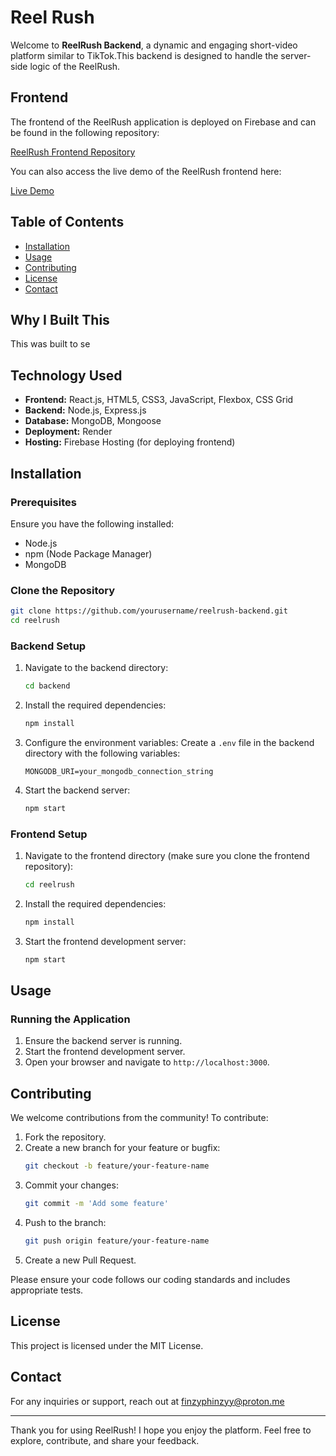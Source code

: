 # Reel Rush

Welcome to **ReelRush Backend**, a dynamic and engaging short-video platform similar to TikTok.This backend is designed to handle the server-side logic of the ReelRush.

## Frontend

The frontend of the ReelRush application is deployed on Firebase and can be found in the following repository:

[ReelRush Frontend Repository](https://github.com/FinzyPHINZY/ReelRush)

You can also access the live demo of the ReelRush frontend here:

[Live Demo](https://reelrush-5e482.web.app/)

## Table of Contents

- [Installation](#installation)
- [Usage](#usage)
- [Contributing](#contributing)
- [License](#license)
- [Contact](#contact)

## Why I Built This

This was built to se

## Technology Used

- **Frontend:** React.js, HTML5, CSS3, JavaScript, Flexbox, CSS Grid
- **Backend:** Node.js, Express.js
- **Database:** MongoDB, Mongoose
- **Deployment:** Render
- **Hosting:** Firebase Hosting (for deploying frontend)

## Installation

### Prerequisites

Ensure you have the following installed:

- Node.js
- npm (Node Package Manager)
- MongoDB

### Clone the Repository

```bash
git clone https://github.com/yourusername/reelrush-backend.git
cd reelrush
```

### Backend Setup

1. Navigate to the backend directory:

   ```bash
   cd backend
   ```

2. Install the required dependencies:

   ```bash
   npm install
   ```

3. Configure the environment variables:
   Create a `.env` file in the backend directory with the following variables:

   ```plaintext
   MONGODB_URI=your_mongodb_connection_string
   ```

4. Start the backend server:
   ```bash
   npm start
   ```

### Frontend Setup

1. Navigate to the frontend directory (make sure you clone the frontend repository):

   ```bash
   cd reelrush
   ```

2. Install the required dependencies:

   ```bash
   npm install
   ```

3. Start the frontend development server:
   ```bash
   npm start
   ```

## Usage

### Running the Application

1. Ensure the backend server is running.
2. Start the frontend development server.
3. Open your browser and navigate to `http://localhost:3000`.

## Contributing

We welcome contributions from the community! To contribute:

1. Fork the repository.
2. Create a new branch for your feature or bugfix:
   ```bash
   git checkout -b feature/your-feature-name
   ```
3. Commit your changes:
   ```bash
   git commit -m 'Add some feature'
   ```
4. Push to the branch:
   ```bash
   git push origin feature/your-feature-name
   ```
5. Create a new Pull Request.

Please ensure your code follows our coding standards and includes appropriate tests.

## License

This project is licensed under the MIT License.

## Contact

For any inquiries or support, reach out at finzyphinzyy@proton.me

---

Thank you for using ReelRush! I hope you enjoy the platform. Feel free to explore, contribute, and share your feedback.

#
